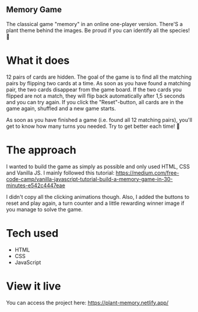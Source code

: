 ## Memory Game

The classical game "memory" in an online one-player version. There'S a plant theme behind the images. Be proud if you can identify all the species! 🌿

# What it does

12 pairs of cards are hidden. The goal of the game is to find all the matching pairs by flipping two cards at a time. As soon as you have found a matching pair, the two cards disappear from the game board. If the two cards you flipped are not a match, they will flip back automatically after 1,5 seconds and you can try again. 
If you click the "Reset"-button, all cards are in the game again, shuffled and a new game starts.

As soon as you have finished a game (i.e. found all 12 matching pairs), you'll get to know how many turns you needed. Try to get better each time! 🥇

# The approach

I wanted to build the game as simply as possible and only used HTML, CSS and Vanilla JS. I mainly followed this tutorial:
https://medium.com/free-code-camp/vanilla-javascript-tutorial-build-a-memory-game-in-30-minutes-e542c4447eae

I didn't copy all the clicking animations though. Also, I added the buttons to reset and play again, a turn counter and a little rewarding winner image if you manage to solve the game. 

# Tech used

- HTML
- CSS
- JavaScript 

# View it live

You can access the project here: https://plant-memory.netlify.app/

